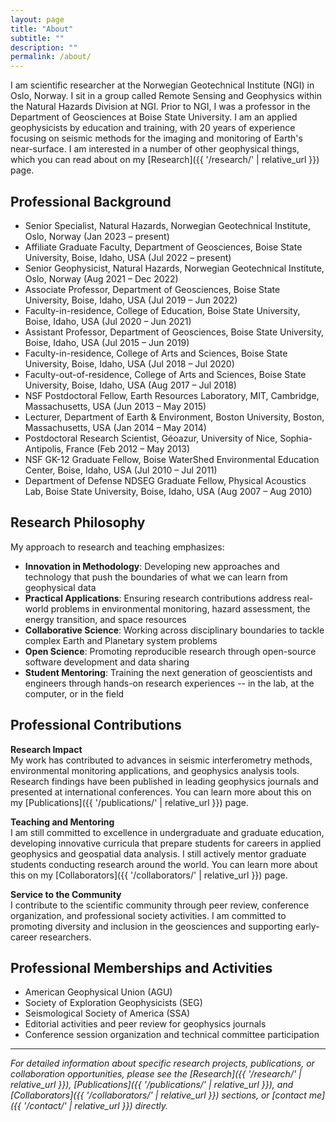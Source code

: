 ```yaml
---
layout: page
title: "About"
subtitle: ""
description: ""
permalink: /about/
---
```


<!-- ## Overview -->

I am scientific researcher at the Norwegian Geotechnical Institute (NGI) in Oslo, Norway. I sit in a group called Remote Sensing and Geophysics within the Natural Hazards Division at NGI. Prior to NGI, I was a professor in the Department of Geosciences at Boise State University. I am an applied geophysicists by education and training, with 20 years of experience focusing on seismic methods for the imaging and monitoring of Earth's near-surface. I am interested in a number of other geophysical things, which you can read about on my [Research]({{ '/research/' | relative_url }}) page.

## Professional Background

- Senior Specialist, Natural Hazards, Norwegian Geotechnical Institute, Oslo, Norway (Jan 2023 – present)
- Affiliate Graduate Faculty, Department of Geosciences, Boise State University, Boise, Idaho, USA (Jul 2022 – present)
- Senior Geophysicist, Natural Hazards, Norwegian Geotechnical Institute, Oslo, Norway (Aug 2021 – Dec 2022)
- Associate Professor, Department of Geosciences, Boise State University, Boise, Idaho, USA (Jul 2019 – Jun 2022)
- Faculty-in-residence, College of Education, Boise State University, Boise, Idaho, USA (Jul 2020 – Jun 2021)
- Assistant Professor, Department of Geosciences, Boise State University, Boise, Idaho, USA (Jul 2015 – Jun 2019)
- Faculty-in-residence, College of Arts and Sciences, Boise State University, Boise, Idaho, USA (Jul 2018 – Jul 2020)
- Faculty-out-of-residence, College of Arts and Sciences, Boise State University, Boise, Idaho, USA (Aug 2017 – Jul 2018)
- NSF Postdoctoral Fellow, Earth Resources Laboratory, MIT, Cambridge, Massachusetts, USA (Jun 2013 – May 2015)
- Lecturer, Department of Earth & Environment, Boston University, Boston, Massachusetts, USA (Jan 2014 – May 2014)
- Postdoctoral Research Scientist, Géoazur, University of Nice, Sophia-Antipolis, France (Feb 2012 – May 2013)
- NSF GK-12 Graduate Fellow, Boise WaterShed Environmental Education Center, Boise, Idaho, USA (Jul 2010 – Jul 2011)
- Department of Defense NDSEG Graduate Fellow, Physical Acoustics Lab, Boise State University, Boise, Idaho, USA (Aug 2007 – Aug 2010)

## Research Philosophy

My approach to research and teaching emphasizes:

- **Innovation in Methodology**: Developing new approaches and technology that push the boundaries of what we can learn from geophysical data
- **Practical Applications**: Ensuring research contributions address real-world problems in environmental monitoring, hazard assessment, the energy transition, and space resources
- **Collaborative Science**: Working across disciplinary boundaries to tackle complex Earth and Planetary system problems
- **Open Science**: Promoting reproducible research through open-source software development and data sharing
- **Student Mentoring**: Training the next generation of geoscientists and engineers through hands-on research experiences -- in the lab, at the computer, or in the field

## Professional Contributions

**Research Impact**  
My work has contributed to advances in seismic interferometry methods, environmental monitoring applications, and geophysics analysis tools. Research findings have been published in leading geophysics journals and presented at international conferences. You can learn more about this on my [Publications]({{ '/publications/' | relative_url }}) page.

**Teaching and Mentoring**  
I am still committed to excellence in undergraduate and graduate education, developing innovative curricula that prepare students for careers in applied geophysics and geospatial data analysis. I still actively mentor graduate students conducting research around the world. You can learn more about this on my [Collaborators]({{ '/collaborators/' | relative_url }}) page.

**Service to the Community**  
I contribute to the scientific community through peer review, conference organization, and professional society activities. I am committed to promoting diversity and inclusion in the geosciences and supporting early-career researchers.

## Professional Memberships and Activities

- American Geophysical Union (AGU)
- Society of Exploration Geophysicists (SEG)  
- Seismological Society of America (SSA)
- Editorial activities and peer review for geophysics journals
- Conference session organization and technical committee participation

---

*For detailed information about specific research projects, publications, or collaboration opportunities, please see the [Research]({{ '/research/' | relative_url }}), [Publications]({{ '/publications/' | relative_url }}), and [Collaborators]({{ '/collaborators/' | relative_url }}) sections, or [contact me]({{ '/contact/' | relative_url }}) directly.*


<!-- ## Current Projects

**Ambient Noise Monitoring Systems**  
Developing real-time analysis capabilities for continuous ambient noise monitoring with applications to environmental and volcanic systems.

**Machine Learning for Geophysical Pattern Recognition**  
Applying deep learning methods to automate the detection and classification of geophysical signals in continuous data streams.

**Multi-Scale Environmental Monitoring**  
Integrating seismic methods with other geophysical techniques for comprehensive environmental monitoring capabilities. -->

